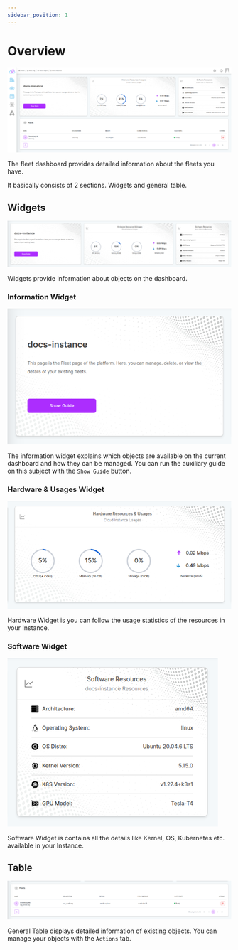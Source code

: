 ```yaml
---
sidebar_position: 1
---
```


# Overview

![The fleet dashboard provides detailed information about the fleets you have.](https://raw.githubusercontent.com/robolaunch/trademark/main/repository-media/docs/user-guide/deployment/fleet/img/fleet-dashboard.png)

The fleet dashboard provides detailed information about the fleets you have.

It basically consists of 2 sections. Widgets and general table.

## Widgets

![Fleet Dashboard Widgets](https://raw.githubusercontent.com/robolaunch/trademark/main/repository-media/docs/user-guide/deployment/fleet/img/fleet-widgets.png)

Widgets provide information about objects on the dashboard.

### Information Widget

![Fleet Dashboard Widgets](https://raw.githubusercontent.com/robolaunch/trademark/main/repository-media/docs/user-guide/deployment/fleet/img/fleet-info-widget.png)

The information widget explains which objects are available on the current dashboard and how they can be managed. You can run the auxiliary guide on this subject with the `Show Guide` button.

### Hardware & Usages Widget

![Fleet Dashboard Widgets](https://raw.githubusercontent.com/robolaunch/trademark/main/repository-media/docs/user-guide/deployment/fleet/img/fleet-hardware-widget.png)

Hardware Widget is you can follow the usage statistics of the resources in your Instance.

### Software Widget

![Fleet Dashboard Widgets](https://raw.githubusercontent.com/robolaunch/trademark/main/repository-media/docs/user-guide/deployment/fleet/img/fleet-software-widget.png)

Software Widget is contains all the details like Kernel, OS, Kubernetes etc. available in your Instance.

## Table

![Instance Table](https://raw.githubusercontent.com/robolaunch/trademark/main/repository-media/docs/user-guide/deployment/fleet/img/fleet-table.png)

General Table displays detailed information of existing objects. You can manage your objects with the `Actions` tab.
